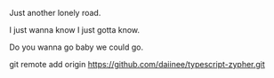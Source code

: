 Just another lonely road.

I just wanna know I just gotta know.

Do you wanna go baby we could go.

git remote add origin https://github.com/daiinee/typescript-zypher.git
